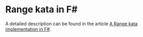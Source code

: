 # Range kata in F#
A detailed description can be found in the article [A Range kata implementation in F#](https://blog.ploeh.dk/2024/01/15/a-range-kata-implementation-in-f).
